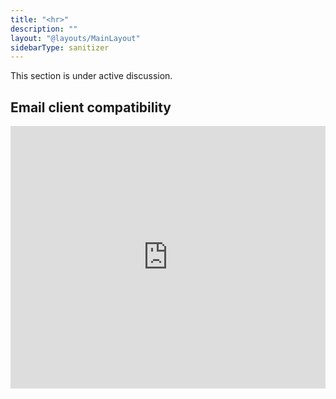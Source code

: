 ```yaml
---
title: "<hr>"
description: ""
layout: "@layouts/MainLayout"
sidebarType: sanitizer
---
```


This section is under active discussion.

## Email client compatibility

<iframe title="Can I email… &lt;hr&gt; element" src="https://embed.caniemail.com/html-hr/" width="640" height="420" style="width:100%; max-width:40rem; height:26.25rem; border:none;" loading="lazy"></iframe>